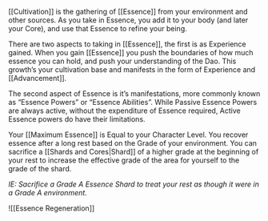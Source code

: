 [[Cultivation]] is the gathering of [[Essence]] from your environment and other sources. As you take in Essence, you add it to your body (and later your Core), and use that Essence to refine your being.  
  
There are two aspects to taking in [[Essence]], the first is as Experience gained. When you gain [[Essence]] you push the boundaries of how much essence you can hold, and push your understanding of the Dao. This growth’s your cultivation base and manifests in the form of Experience and [[Advancement]].  
  
The second aspect of Essence is it’s manifestations, more commonly known as “Essence Powers” or “Essence Abilities”. While Passive Essence Powers are always active, without the expenditure of Essence required, Active Essence powers do have their limitations.  
  
Your [[Maximum Essence]] is Equal to your Character Level. You recover essence after a long rest based on the Grade of your environment. You can sacrifice a [[Shards and Cores|Shard]] of a higher grade at the beginning of your rest to increase the effective grade of the area for yourself to the grade of the shard. 

*IE: Sacrifice a Grade A Essence Shard to treat your rest as though it were in a Grade A environment.*  

![[Essence Regeneration]]